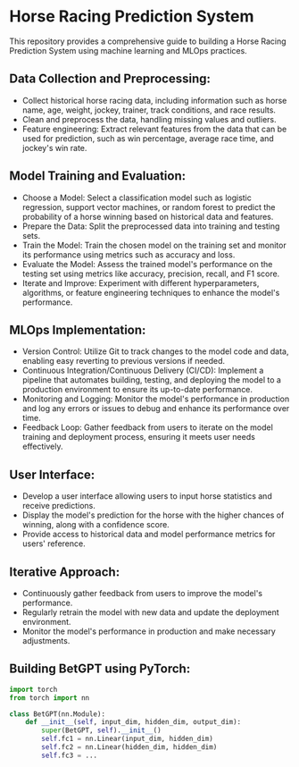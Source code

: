 # Horse Racing Prediction System

This repository provides a comprehensive guide to building a Horse Racing Prediction System using machine learning and MLOps practices.

## Data Collection and Preprocessing:

- Collect historical horse racing data, including information such as horse name, age, weight, jockey, trainer, track conditions, and race results.
- Clean and preprocess the data, handling missing values and outliers.
- Feature engineering: Extract relevant features from the data that can be used for prediction, such as win percentage, average race time, and jockey's win rate.

## Model Training and Evaluation:

- Choose a Model: Select a classification model such as logistic regression, support vector machines, or random forest to predict the probability of a horse winning based on historical data and features.
- Prepare the Data: Split the preprocessed data into training and testing sets.
- Train the Model: Train the chosen model on the training set and monitor its performance using metrics such as accuracy and loss.
- Evaluate the Model: Assess the trained model's performance on the testing set using metrics like accuracy, precision, recall, and F1 score.
- Iterate and Improve: Experiment with different hyperparameters, algorithms, or feature engineering techniques to enhance the model's performance.

## MLOps Implementation:

- Version Control: Utilize Git to track changes to the model code and data, enabling easy reverting to previous versions if needed.
- Continuous Integration/Continuous Delivery (CI/CD): Implement a pipeline that automates building, testing, and deploying the model to a production environment to ensure its up-to-date performance.
- Monitoring and Logging: Monitor the model's performance in production and log any errors or issues to debug and enhance its performance over time.
- Feedback Loop: Gather feedback from users to iterate on the model training and deployment process, ensuring it meets user needs effectively.

## User Interface:

- Develop a user interface allowing users to input horse statistics and receive predictions.
- Display the model's prediction for the horse with the higher chances of winning, along with a confidence score.
- Provide access to historical data and model performance metrics for users' reference.

## Iterative Approach:

- Continuously gather feedback from users to improve the model's performance.
- Regularly retrain the model with new data and update the deployment environment.
- Monitor the model's performance in production and make necessary adjustments.

## Building BetGPT using PyTorch:

```python
import torch
from torch import nn

class BetGPT(nn.Module):
    def __init__(self, input_dim, hidden_dim, output_dim):
        super(BetGPT, self).__init__()
        self.fc1 = nn.Linear(input_dim, hidden_dim)
        self.fc2 = nn.Linear(hidden_dim, hidden_dim)
        self.fc3 = ...
